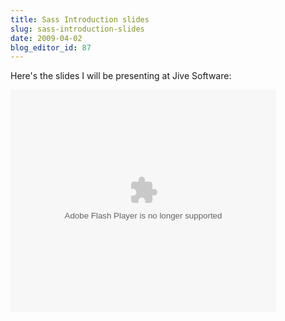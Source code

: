 ```yaml
---
title: Sass Introduction slides
slug: sass-introduction-slides
date: 2009-04-02
blog_editor_id: 87
---
```


Here's the slides I will be presenting at Jive Software:

<div class='flash'>
  <object data='http://static.slidesharecdn.com/swf/ssplayer2.swf?doc=sass-090402192738-phpapp01&amp;rel=0&amp;stripped_title=sass-introduction' height='355' type='application/x-shockwave-flash' width='425'>
    <param name='allowFullScreen' value='true' />
    <param name='allowScriptAccess' value='always' />
    <param name='src' value='http://static.slidesharecdn.com/swf/ssplayer2.swf?doc=sass-090402192738-phpapp01&amp;rel=0&amp;stripped_title=sass-introduction' />
    <param name='allowfullscreen' value='true' />
  </object>
</div>